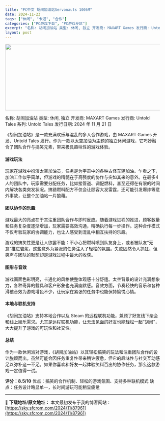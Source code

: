 ```yaml
---
title: "PC中文 胡闹加油站Servonauts 1006M"
date: 2024-11-23
tags: ["休闲", "卡通", "合作"]
categories: ["PC游戏下载", "PC游戏专区"]
excerpt: "名称: 胡闹加油站 类型: 休闲, 独立 开发商: MAXART Games 发行商: Untold Tales 系列: Untold Tales 发行日期: 2024 年 11 月 21 日 《胡闹加油站》是一款充满欢乐与混乱的多人合作游戏，由 MAXART Games 开发、Untold Tal&hellip;"
layout: post
---
```


<img class="aligncenter size-full wp-image-87962" src="https://sky.sfcrom.com/wp-content/uploads/2024/11/2024112308393140.webp" alt="" width="660" height="215" />

名称: 胡闹加油站
类型: 休闲, 独立
开发商: MAXART Games
发行商: Untold Tales
系列: Untold Tales
发行日期: 2024 年 11 月 21 日

《胡闹加油站》是一款充满欢乐与混乱的多人合作游戏，由 MAXART Games 开发、Untold Tales 发行。作为一款以太空加油为主题的独立休闲游戏，它巧妙融合了团队合作与搞笑元素，带来极具趣味性的游戏体验。
<h4>游戏玩法</h4>
玩家在游戏中扮演太空加油员，任务是为宇宙中的各种古怪车辆加油。乍看之下，加油工作似乎简单，但游戏的精髓在于高强度的协作与突如其来的意外。在最多4人的团队中，玩家需要分配任务，比如接管道、调配燃料，甚至还得在有限的时间内解决各类突发状况。搞错燃料配方不仅会让顾客大发雷霆，还可能引发爆炸等意外事故，让整个加油站一片狼藉。
<h4>团队协作的乐趣</h4>
游戏最大的亮点在于其注重团队合作与即时反应。随着游戏进程的推进，顾客数量和任务复杂度逐渐增加，玩家需要高效沟通，精确执行每一步操作。这种合作模式不仅考验玩家的协调能力，也让人感受到混乱中相互扶持的乐趣。

游戏的搞笑性更是让人欲罢不能：不小心把燃料喷到队友身上，或者被队友“无意”推进岩浆，这些意外为紧张的任务注入了轻松的氛围。失败固然令人抓狂，但笑声与团队的默契却是游戏过程中最大的收获。
<h4>图形与音效</h4>
游戏画面色彩明亮，卡通化的风格使整体观感十分舒适。太空背景的设计充满想象力，各种奇异的载具和客户形象也充满幽默感。音效方面，节奏轻快的音乐和各种滑稽音效为游戏增色不少，让玩家在紧张的任务中也能保持愉悦心情。
<h4>本地与联机支持</h4>
《胡闹加油站》支持本地合作以及 Steam 的远程联机功能，兼顾了好友线下聚会和线上娱乐需求。尤其是远程联机功能，让无法见面的好友也能轻松一起“胡闹”，大大提升了游戏的可玩性和社交性。
<h4>总结</h4>
作为一款休闲派对游戏，《胡闹加油站》以其轻松搞笑的玩法和注重团队合作的设计脱颖而出。虽然可能会因任务重复性带来稍许疲惫，但它的趣味性与社交互动感足以弥补这一不足。如果你喜欢和好友一起体验笑料百出的协作任务，那么这款游戏一定值得一试。

<strong>评分：8.5/10</strong>
优点：搞笑的合作机制、轻松的游戏氛围、支持多种联机模式
缺点：任务设计略显单一，长时间游玩可能稍显疲惫

---
📖 **下载地址/原文地址：** 本文最初发布于我的博客网站：[https://sky.sfcrom.com/2024/11/87961](https://sky.sfcrom.com/2024/11/87961)

